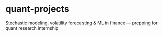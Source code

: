 # quant-projects
Stochastic modeling, volatility forecasting &amp; ML in finance — prepping for quant research internship
